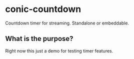 # conic-countdown
Countdown timer for streaming. Standalone or embeddable.

## What is the purpose?
Right now this just a demo for testing timer features.
